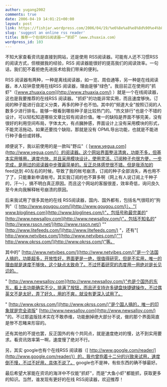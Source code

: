 ```yaml
---
author: yugang2002
comments: true
date: 2006-04-19 14:01:21+00:00
layout: post
link: https://fishjar.wordpress.com/2006/04/19/%e6%8e%a8%e8%8d%90%e4%b8%80%e4%b8%aa%e5%9c%a8%e7%ba%bfrss%e9%98%85%e8%af%bb%e5%99%a8%e2%80%94%e2%80%94%e2%80%9c%e6%8a%93%e8%99%be%e2%80%9d%ef%bc%88www-zhuaxia-com%ef%bc%89/
slug: 'suggest an online rss reader'
title: 推荐一个在线RSS阅读器——“抓虾”（www.zhuaxia.com）
wordpress_id: 103
---
```


不知大家查看资讯是直接到网站，还是使用
RSS阅读器。可能有人还不习惯RSS
的阅读方式，但根据我的经验，RSS
阅读器能很好的提高我们的阅读效率。一句话，我们犯不着拒绝先进技术给我们带来的便利。




RSS
阅读器有两种，一种是离线阅读器，如一览、周伯通等，另一种是在线阅读器，本人较钟意使用在线RSS
阅读器，理由是够"绿色"。我目前正在使用的"抓虾"（[www.zhuaxia.com](http://www.zhuaxia.com/)
）就是一个在线阅读器，这也是我要推荐的在线RSS
阅读器。"抓虾"的功能非常实用，而且速度够快。订阅的种子能进行自定义分类，再多的种子也不怕。其中的"频道大全"按照订阅的人数多少进行排名，能够一眼看到哪些种子是比较热门的。"热文排行"也是个不错的设计，可以轻松知道哪些文章比较有阅读价值。唯一的缺陷是界面不够完美，没有很好的利用空间布局，字体太大，有点臃肿感，界面设计上没有采用模块的形式，不能灵活拖动。如果还要找个缺陷，那就是没有
OPML导出功能，也就是不能进行种子备份或转移。





顺便说下，我以前使用的是一款叫"野瓜"（
[www.yegua,com](http://www.yegua,com/)）的阅读器。这个网站界面整洁清爽，功能不多，但基本实用够用，速度也快，并且采用模块设计，使用灵活。订阅种子也很方便，一步完成，是用过的阅读器中步骤最简单的。反正总体感觉很不错。但是我添加的
feed达到
40左右的时候，导致了我的帐号崩溃，订阅的种子全部消失，再也用不了了，只能重新申请帐号。其实我订阅的也不算多啊（网上有人说订阅上千种子的，汗～），搞不明白真正原因。而且这个网站的客服很差，效率奇低，询问良久至今未向我解释帐号崩溃的原因。





后来我试用了很多其他的在线
RSS阅读器，国内、国外都有，包括名气很旺的"狗狗"（[
http://www.gougou.com/](http://www.gougou.com/)）、"[
www.bloglines.com](http://www.bloglines.com/)"，包括号称最完美的"
[http://www.newsalloy.com](http://www.newsalloy.com/)"，包括不知名的"
[http://www.rsscn.net/](http://www.rsscn.net/)
""[http://www.litefeeds.com/](http://www.litefeeds.com/)
"，还有"[
http://www.netvibes.com/](http://www.netvibes.com/)""[
http://www.okrss.com/](http://www.okrss.com/)"等。





其中的"
[http://www.netvibes.com/](http://www.netvibes.com/)"是一个法国人搞的，功能超多，开放性好，界面更是一绝，很值得研究，但是不实用，唯一的理由就是速度不够快，这个缺点太致命了。不过怀着研究的态度用一用绝对是长见识的。





"
[http://www.newsalloy.com](http://www.newsalloy.com/)"也是个国外的东东，看上去功能确实不少，排满了按钮，而且还支持许多键盘快捷键操作，不过偶英文不是太好，弄了好久，用的不爽，就没有更深入试用了。





"
[http://www.okrss.com/](http://www.okrss.com/)"是个国人搞的，唯一的印象就是完全盗版"
[http://www.newsalloy.com](http://www.newsalloy.com/)
"的。不过那盗版技术实在不敢恭维，功能删掉绝大部分不说，做的那个界面简直是惨不忍睹来形容的。




还有其他的不提也罢，反正国外的有个共同点，就是速度绝对的慢，达不到实用要求。看资讯效率第一啊，速度慢了绝对不行。





另，其实
google也有个在线RSS
阅读器（[
http://www.google.com/reader/](http://www.google.com/reader/)）的，我也曾抱着十二分的兴致来试用，速度倒不慢，不过不好用，具体不说了。
google也不是神，有些东西的确不够最好。





最后希望大家能在资讯的海洋中不仅能"抓虾"，而是"大鱼小虾"都能抓，获取更多的知识。当然，谁发现有更好的在线
RSS阅读器，欢迎推荐！
